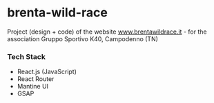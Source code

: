 # brenta-wild-race
Project (design + code) of the website www.brentawildrace.it - for the association Gruppo Sportivo K40, Campodenno (TN)

### Tech Stack
- React.js (JavaScript)
- React Router
- Mantine UI
- GSAP
